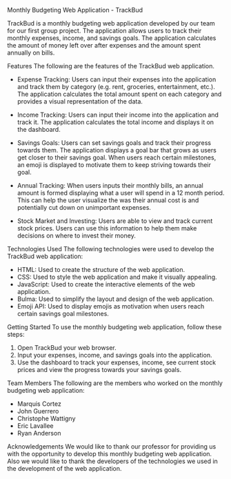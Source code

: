 Monthly Budgeting Web Application - TrackBud

TrackBud is a monthly budgeting web application developed by our team for our first group project. The application allows users to track their monthly expenses, income, and savings goals. The application calculates the amount of money left over after expenses and the amount spent annually on bills.

Features
The following are the features of the TrackBud web application.

* Expense Tracking: Users can input their expenses into the application and track them by category (e.g. rent, groceries, entertainment, etc.). The application calculates the total amount spent on each category and provides a visual representation of the data.

* Income Tracking: Users can input their income into the application and track it. The application calculates the total income and displays it on the dashboard.

* Savings Goals: Users can set savings goals and track their progress towards them. The application displays a goal bar that grows as users get closer to their savings goal. When users reach certain milestones, an emoji is displayed to motivate them to keep striving towards their goal.

* Annual Tracking: When users inputs their monthly bills, an annual amount is formed displaying what a user will spend in a 12 month period. This can help the user visualize the was their annual cost is and potentially cut down on unimportant expenses.

* Stock Market and Investing: Users are able to view and track current stock prices. Users can use this information to help them make decisions on where to invest their money. 

Technologies Used
The following technologies were used to develop the TrackBud web application:
* HTML: Used to create the structure of the web application.
* CSS: Used to style the web application and make it visually appealing.
* JavaScript: Used to create the interactive elements of the web application.
* Bulma: Used to simplify the layout and design of the web application.
* Emoji API: Used to display emojis as motivation when users reach certain savings goal milestones.

Getting Started
To use the monthly budgeting web application, follow these steps:
1. Open TrackBud your web browser.
2. Input your expenses, income, and savings goals into the application.
3. Use the dashboard to track your expenses, income, see current stock prices and view the progress towards your savings goals.

Team Members
The following are the members who worked on the monthly budgeting web application:
* Marquis Cortez
* John Guerrero
* Christophe Wattigny
* Eric Lavallee
* Ryan Anderson

Acknowledgements
We would like to thank our professor for providing us with the opportunity to develop this monthly budgeting web application. Also we would like to thank the developers of the technologies we used in the development of the web application.
